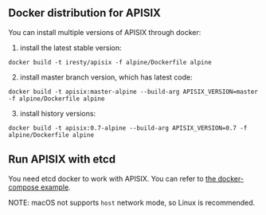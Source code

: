 ## Docker distribution for APISIX

You can install multiple versions of APISIX through docker:

1. install the latest stable version:
```
docker build -t iresty/apisix -f alpine/Dockerfile alpine
```

2. install master branch version, which has latest code:
```
docker build -t apisix:master-alpine --build-arg APISIX_VERSION=master -f alpine/Dockerfile alpine
```

3. install history versions:
```
docker build -t apisix:0.7-alpine --build-arg APISIX_VERSION=0.7 -f alpine/Dockerfile alpine
```

## Run APISIX with etcd
You need etcd docker to work with APISIX. You can refer to
 [the docker-compose example](example/README.md).

NOTE: macOS not supports `host` network mode, so Linux is recommended.
